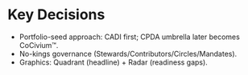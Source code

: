 # Key Decisions
- Portfolio-seed approach: CADI first; CPDA umbrella later becomes CoCivium™.
- No-kings governance (Stewards/Contributors/Circles/Mandates).
- Graphics: Quadrant (headline) + Radar (readiness gaps).

